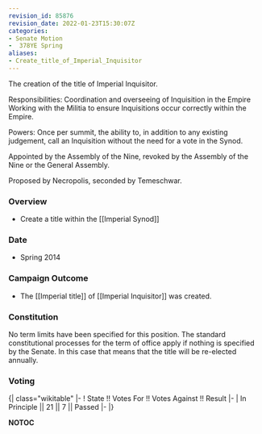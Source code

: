```yaml
---
revision_id: 85876
revision_date: 2022-01-23T15:30:07Z
categories:
- Senate Motion
-  378YE Spring
aliases:
- Create_title_of_Imperial_Inquisitor
---
```


The creation of the title of Imperial Inquisitor.

Responsibilities: Coordination and overseeing of Inquisition in the Empire Working with the Militia to ensure Inquisitions occur correctly within the Empire.

Powers: Once per summit, the ability to, in addition to any existing judgement, call an Inquisition without the need for a vote in the Synod.

Appointed by the Assembly of the Nine, revoked by the Assembly of the Nine or the General Assembly.

Proposed by Necropolis, seconded by Temeschwar.

### Overview
* Create a title within the [[Imperial Synod]]

### Date
* Spring 2014

### Campaign Outcome
* The [[Imperial title]] of [[Imperial Inquisitor]] was created.

### Constitution
No term limits have been specified for this position. The standard constitutional processes for the term of office apply if nothing is specified by the Senate. In this case that means that the title will be re-elected annually.

### Voting

{| class="wikitable"
|-
! State !! Votes For !! Votes Against !! Result
|-
| In Principle || 21 || 7 || Passed
|-
|}



__NOTOC__
